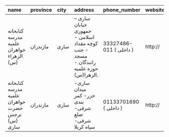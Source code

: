 | name                                            | province   | city   | address                                                                              | phone_number            | website   |
|:------------------------------------------------|:-----------|:-------|:-------------------------------------------------------------------------------------|:------------------------|:----------|
| كتابخانه مدرسه علمیه خواهران الزهراء (س)        | مازندران   | ساری   | ساری – خیابان جمهوری اسلامی - كوچه مقداد - جنب مسجد رانندگان - حوزه علمیه الزهرا(س). | 33327486-011 ( داخلی  ) | http://   |
| کتابخانه مدرسه علمیه خواهران حضرت نرجس (س) ساری | مازندران   | ساری   | ساری- میدان خزر- كمر بندی شرقی- ضلع شرقی- سپاه كربلا                                 | 01133701690 ( داخلی  )  | http://   |